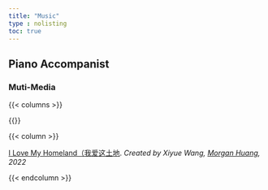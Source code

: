 ```yaml
---
title: "Music"
type : nolisting
toc: true
---
```


## Piano Accompanist

### Muti-Media

{{< columns >}}

{{<figure-a src="/images/M1.1.png">}}

{{< column >}}

[I Love My Homeland（我爱这土地](https://www.bilibili.com/video/BV1QY4y1Y7HK/?spm_id_from=333.999.0.0&vd_source=3abcc99cc1b8514d319cf1087a874555). *Created by Xiyue Wang, [Morgan Huang](https://www.alfred.edu/about/summers-at-alfred/alfred-summer-arts/instructors/morgan-huang.cfm), 2022*

{{< endcolumn >}}

